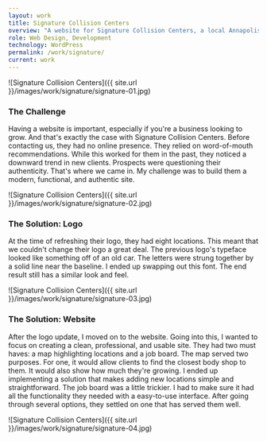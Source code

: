 ```yaml
---
layout: work
title: Signature Collision Centers
overview: "A website for Signature Collision Centers, a local Annapolis auto body repair shop. This responsive website aims to provide them with an online presence and the ability to search their expanding locations."
role: Web Design, Development
technology: WordPress
permalink: /work/signature/
current: work
---
```

![Signature Collision Centers]({{ site.url }}/images/work/signature/signature-01.jpg)

### The Challenge
Having a website is important, especially if you're a business looking to grow. And that's exactly the case with Signature Collision Centers. Before contacting us, they had no online presence. They relied on word-of-mouth recommendations. While this worked for them in the past, they noticed a downward trend in new clients. Prospects were questioning their authenticity. That's where we came in. My challenge was to build them a modern, functional, and authentic site.

![Signature Collision Centers]({{ site.url }}/images/work/signature/signature-02.jpg)

### The Solution: Logo
At the time of refreshing their logo, they had eight locations. This meant that we couldn't change their logo a great deal. The previous logo's typeface looked like something off of an old car. The letters were strung together by a solid line near the baseline. I ended up swapping out this font. The end result still has a similar look and feel.

![Signature Collision Centers]({{ site.url }}/images/work/signature/signature-03.jpg)

### The Solution: Website
After the logo update, I moved on to the website. Going into this, I wanted to focus on creating a clean, professional, and usable site. They had two must haves: a map highlighting locations and a job board. The map served two purposes. For one, it would allow clients to find the closest body shop to them. It would also show how much they're growing. I ended up implementing a solution that makes adding new locations simple and straightforward. The job board was a little trickier. I had to make sure it had all the functionality they needed with a easy-to-use interface. After going through several options, they settled on one that has served them well.

![Signature Collision Centers]({{ site.url }}/images/work/signature/signature-04.jpg)
